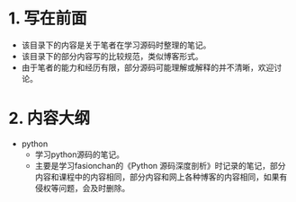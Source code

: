 # 1. 写在前面

- 该目录下的内容是关于笔者在学习源码时整理的笔记。
- 该目录下的部分内容写的比较规范，类似博客形式。
- 由于笔者的能力和经历有限，部分源码可能理解或解释的并不清晰，欢迎讨论。

# 2. 内容大纲

- python
  - 学习python源码的笔记。
  - 主要是学习fasionchan的《Python 源码深度剖析》时记录的笔记，部分内容和课程中的内容相同，部分内容和网上各种博客的内容相同，如果有侵权等问题，会及时删除。

